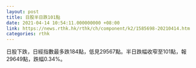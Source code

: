 ```yaml
---
layout: post
title: 日股半日跌101點
date: 2021-04-14 10:54:11.000000000 +08:00
link: https://news.rthk.hk/rthk/ch/component/k2/1585698-20210414.htm
categories: rthk
---
```


日股下跌，日經指數最多跌184點，低見29567點。半日跌幅收窄至101點，報29649點，跌幅0.34%。
